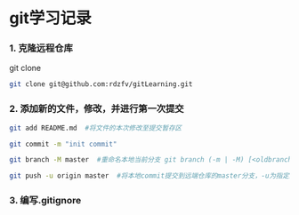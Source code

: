 # git学习记录

### 1. 克隆远程仓库
git clone
```bash
git clone git@github.com:rdzfv/gitLearning.git
```
### 2. 添加新的文件，修改，并进行第一次提交
```bash
git add README.md  #将文件的本次修改至提交暂存区
```
```bash
git commit -m "init commit"
```
```bash
git branch -M master  #重命名本地当前分支 git branch (-m | -M) [<oldbranch>] <newbranch>
```
```bash
git push -u origin master  #将本地commit提交到远端仓库的master分支，-u为指定上游
```
### 3. 编写.gitignore